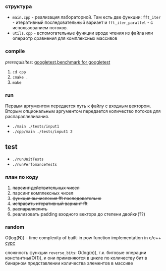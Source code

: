 ### структура

- `main.cpp` - реализация лабораторной. Там есть две функции: `fft_iter` - итеративный последовательный вариант и `fft_iter_parallel` - с использованием потоков.
- `utils.cpp` - вспомогательные функции вроде чтения из файла или операотр сравнения для комплексных массивов

### compile

*prerequisites*: [googletest](https://github.com/google/googletest/blob/main/googletest/README.md),[benchmark for googletest](https://github.com/google/benchmark)

1. `cd cpp`
2. `cmake .`
3. `make`

### run

Первым аргументом передается путь к файлу с входным вектором. Вторым опциональным аргументом передается количество потоков для распараллеливания.

- `./main ./tests/input1` 
- `./cpp/main ./tests/input1 2`

## test

- `./runUnitTests`
- `./runPerfomanceTests`

### план по коду

1. <s>парсинг действительных чисел</s>
2. парсинг комплексных чисел
3. <s>функция вычисления fft последовательно</s>
4. <s>исправить итеративный вариант fft</s>
5. <s>распараллелить</s>
6. реализовать padding входного вектора до степени двойки(??)

### random

O(log(N)) - time complexity of built-in pow function implementation in c/c++ [сурс](https://discuss.codechef.com/t/built-in-power-function-complexity/8901)

сложность функции `reverse_bits`: O(log(n)), т.к. битовые операции константны(О(1)), и они применяются в цикле по количеству бит в бинарном представлении количества элементов в массиве
